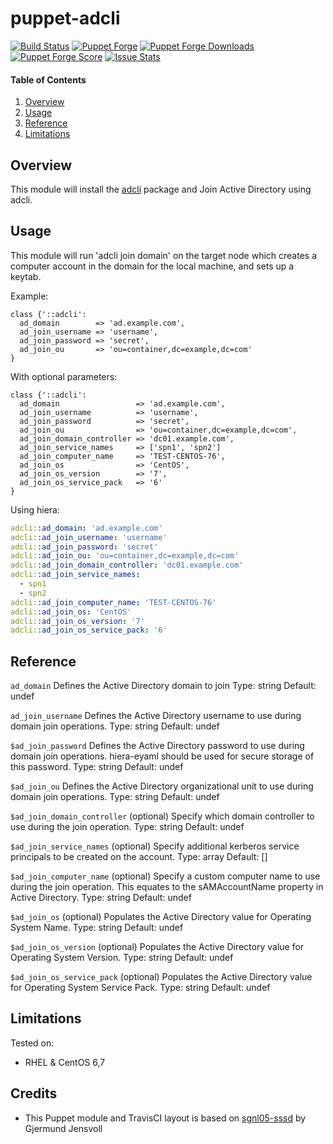 # puppet-adcli

[![Build Status](https://travis-ci.org/acjohnson/puppet-adcli.svg)](https://travis-ci.org/acjohnson/puppet-adcli)
[![Puppet Forge](https://img.shields.io/puppetforge/v/acjohnson/adcli.svg)](https://forge.puppetlabs.com/acjohnson/adcli)
[![Puppet Forge Downloads](https://img.shields.io/puppetforge/dt/acjohnson/adcli.svg)](https://forge.puppetlabs.com/acjohnson/adcli)
[![Puppet Forge Score](https://img.shields.io/puppetforge/f/acjohnson/adcli.svg)](https://forge.puppetlabs.com/acjohnson/adcli/scores)
[![Issue Stats](http://issuestats.com/github/acjohnson/puppet-adcli/badge/pr?style=flat)](http://issuestats.com/github/acjohnson/puppet-adcli)

#### Table of Contents

1. [Overview](#overview)
2. [Usage](#usage)
3. [Reference](#reference)
4. [Limitations](#limitations)

## Overview

This module will install the [adcli][0] package and Join Active Directory using adcli.

## Usage

This module will run 'adcli join domain' on the target node which creates a computer account in the domain for the local machine, and sets up a keytab.

Example:

```puppet
class {'::adcli':
  ad_domain        => 'ad.example.com',
  ad_join_username => 'username',
  ad_join_password => 'secret',
  ad_join_ou       => 'ou=container,dc=example,dc=com'
}

```

With optional parameters:
```puppet
class {'::adcli':
  ad_domain                 => 'ad.example.com',
  ad_join_username          => 'username',
  ad_join_password          => 'secret',
  ad_join_ou                => 'ou=container,dc=example,dc=com',
  ad_join_domain_controller => 'dc01.example.com',
  ad_join_service_names     => ['spn1', 'spn2']
  ad_join_computer_name     => 'TEST-CENTOS-76',
  ad_join_os                => 'CentOS',
  ad_join_os_version        => '7',
  ad_join_os_service_pack   => '6'
}

```

Using hiera:
```yaml
adcli::ad_domain: 'ad.example.com'
adcli::ad_join_username: 'username'
adcli::ad_join_password: 'secret'
adcli::ad_join_ou: 'ou=container,dc=example,dc=com'
adcli::ad_join_domain_controller: 'dc01.example.com'
adcli::ad_join_service_names:
  - spn1
  - spn2
adcli::ad_join_computer_name: 'TEST-CENTOS-76'
adcli::ad_join_os: 'CentOS'
adcli::ad_join_os_version: '7'
adcli::ad_join_os_service_pack: '6'
```


## Reference

`ad_domain`
Defines the Active Directory domain to join
Type: string
Default: undef

`ad_join_username`
Defines the Active Directory username to use during domain join operations.
Type: string
Default: undef

`$ad_join_password`
Defines the Active Directory password to use during domain join operations. hiera-eyaml should be used for secure storage of this password.
Type: string
Default: undef

`$ad_join_ou`
Defines the Active Directory organizational unit to use during domain join operations.
Type: string
Default: undef

`$ad_join_domain_controller`
(optional) Specify which domain controller to use during the join operation.
Type: string
Default: undef

`$ad_join_service_names`
(optional) Specify additional kerberos service principals to be created on the account.
Type: array
Default: []

`$ad_join_computer_name`
(optional) Specify a custom computer name to use during the join operation.  This equates to the
sAMAccountName property in Active Directory.
Type: string
Default: undef

`$ad_join_os`
(optional) Populates the Active Directory value for Operating System Name.
Type: string
Default: undef

`$ad_join_os_version`
(optional) Populates the Active Directory value for Operating System Version.
Type: string
Default: undef

`$ad_join_os_service_pack`
(optional) Populates the Active Directory value for Operating System Service Pack.
Type: string
Default: undef

## Limitations

Tested on:
* RHEL & CentOS 6,7

## Credits

* This Puppet module and TravisCI layout is based on [sgnl05-sssd][1] by Gjermund Jensvoll

[0]: https://www.freedesktop.org/software/realmd/adcli/adcli.html
[1]: https://github.com/sgnl05/sgnl05-sssd
